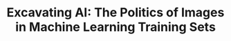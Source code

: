 ---
title: "Excavating AI: The Politics of Images in Machine Learning Training Sets"
authors:
    - "Kate Crawford"
    - "Trevor Paglen"
categories: 
    - "AI"
    - "algorithms"
    - "bias"
link: "https://www.excavating.ai/"
---